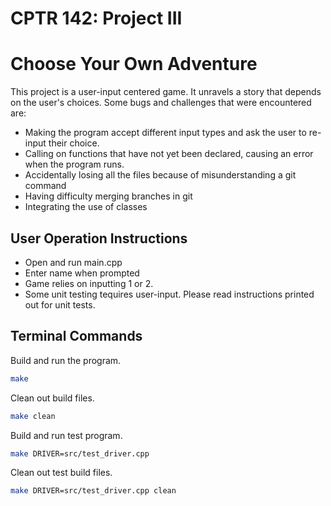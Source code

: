 # CPTR 142: Project III

# Choose Your Own Adventure

This project is a user-input centered game. It unravels a story that depends on the user's choices.
Some bugs and challenges that were encountered are:
* Making the program accept different input types and ask the user to re-input their choice.
* Calling on functions that have not yet been declared, causing an error when the program runs.
* Accidentally losing all the files because of misunderstanding a git command
* Having difficulty merging branches in git
* Integrating the use of classes

## User Operation Instructions
* Open and run main.cpp
* Enter name when prompted
* Game relies on inputting 1 or 2.
* Some unit testing tequires user-input. Please read instructions printed out for unit tests.

<!-- Add information about your project.
Such as detailed description, known bugs and user operation instructions.
This is the file a user will first look at when attempting to run your program. -->

## Terminal Commands

Build and run the program.

```sh
make
```

Clean out build files.

```sh
make clean
```

Build and run test program.

```sh
make DRIVER=src/test_driver.cpp
```

Clean out test build files.

```sh
make DRIVER=src/test_driver.cpp clean
```
